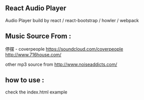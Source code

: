 ## React Audio Player

Audio Player build by react / react-bootstrap / howler / webpack

## Music Source From :

停摆 - coverpeople
https://soundcloud.com/coverpeople
http://www.716house.com/

other mp3 source from http://www.noiseaddicts.com/


## how to use :

check the index.html example
